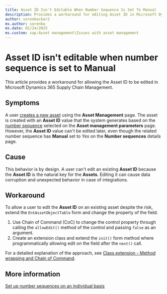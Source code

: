 ```yaml
---
title: Asset ID Isn't Editable When Number Sequence Is Set To Manual
description: Provides a workaround for editing Asset ID in Microsoft Dynamics 365 Supply Chain Management.
author: sorenbacker2
ms.author: sorenba
ms.date: 02/24/2025
ms.custom: sap:Asset management\Issues with asset management
---
```

# Asset ID isn't editable when number sequence is set to Manual

This article provides a workaround for allowing the Asset ID to be edited in Microsoft Dynamics 365 Supply Chain Management.

## Symptoms
  
A user [creates a new asset](/dynamics365/supply-chain/asset-management/objects/create-objects-based-on-purchase-orders#select-asset-items) using the **Asset Management** page. The asset is created with an **Asset ID** value that the system generates based on the [number sequence](/dynamics365/supply-chain/asset-management/setup-for-objects/enterprise-asset-management-parameters#the-number-sequences-tab) selected on the **Asset management parameters** page. However, the **Asset ID** value can't be edited later, even though the related number sequence has **Manual** set to *Yes* on the **Number sequences** details page.

## Cause

This behavior is by design. A user can't edit an existing **Asset ID** because the **Asset ID** is the natural key for the **Assets**. Editing it can cause data corruption and unexpected behavior in case of integrations.

## Workaround

To allow a user to edit the **Asset ID** on an existing asset despite the risk, extend the `EntAssetObjectTable` form and change the property of the field.

1. Use Chain of Command (CoC) to change the control property through calling the `allowEdit()` method of the control and passing `false` as an argument.
1. Create an extension class and extend the  `init()` form method where programmatically allowing edit on the field after the `next()` call.

For a detailed explanation of the approach, see [Class extension - Method wrapping and Chain of Command](/dynamics365/fin-ops-core/dev-itpro/extensibility/method-wrapping-coc).

## More information

[Set up number sequences on an individual basis](/dynamics365/fin-ops-core/fin-ops/organization-administration/tasks/set-up-number-sequences-individual-basis)
